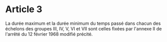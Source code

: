 # Article 3

La durée maximum et la durée minimum du temps passé dans chacun des échelons des groupes III, IV, V, VI et VII sont celles fixées par l'annexe II de l'arrêté du 12 février 1968 modifié précité.
